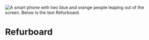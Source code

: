 ![A smart phone with two blue and orange people leaping out of the screen. Below is the text Refurboard.](assets/log.png)
# Refurboard
